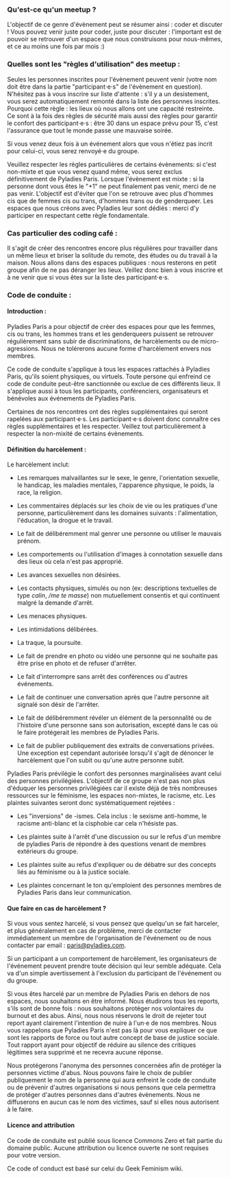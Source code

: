 ### Qu'est-ce qu'un meetup ?

L'objectif de ce genre d'évènement peut se résumer ainsi : coder et discuter ! Vous pouvez venir juste pour coder, juste pour discuter : l'important est de pouvoir se retrouver d'un espace que nous construisons pour nous-mêmes, et ce au moins une fois par mois :)

### Quelles sont les "règles d'utilisation" des meetup :

Seules les personnes inscrites pour l'évènement peuvent venir (votre nom doit être dans la partie "participant⋅e⋅s" de l'évènement en question). N'hésitez pas à vous inscrire sur liste d'attente : s'il y a un desistement, vous serez automatiquement remonté dans la liste des personnes inscrites.
Pourquoi cette règle : les lieux où nous allons ont une capacité restreinte. Ce sont à la fois des règles de sécurité mais aussi des règles pour garantir le confort des participant⋅e⋅s : être 30 dans un espace prévu pour 15, c'est l'assurance que tout le monde passe une mauvaise soirée.

Si vous venez deux fois à un événement alors que vous n'étiez pas incrit pour celui-ci, vous serez renvoyé⋅e du groupe.

Veuillez respecter les règles particulières de certains évènements: si c'est non-mixte et que vous venez quand même, vous serez exclus définitivement de Pyladies Paris. Lorsque l'évènement est mixte : si la personne dont vous êtes le "+1" ne peut finalement pas venir, merci de ne pas venir. L'objectif est d'éviter que l'on se retrouve avec plus d'hommes cis que de femmes cis ou trans, d'hommes trans ou de genderqueer. Les espaces que nous créons avec Pyladies leur sont dédiés : merci d'y participer en respectant cette règle fondamentale.

### Cas particulier des coding café :
Il s'agit de créer des rencontres encore plus régulières pour travailler dans un même lieux et briser la solitude du remote, des études ou du travail à la maison. Nous allons dans des espaces publiques : nous resterons en petit groupe afin de ne pas déranger les lieux. Veillez donc bien à vous inscrire et à ne venir que si vous êtes sur la liste des participant⋅e⋅s.

### Code de conduite :

#### Introduction :

Pyladies Paris a pour objectif de créer des espaces pour que les femmes, cis ou trans, les hommes trans et les genderqueers puissent se retrouver régulièrement sans subir de discriminations, de harcèlements ou de micro-agressions. Nous ne tolérerons aucune forme d'harcèlement envers nos membres.

Ce code de conduite s'applique à tous les espaces rattachés à Pyladies Paris, qu'ils soient physiques, ou virtuels. Toute persone qui enfreind ce code de conduite peut-être sanctionnée ou exclue de ces différents lieux. Il s'applique aussi à tous les participants, conférenciers, organisateurs et bénévoles aux événements de Pyladies Paris.

Certaines de nos rencontres ont des règles supplémentaires qui seront rapelées aux participant⋅e⋅s. Les participant⋅e⋅s doivent donc connaître ces règles supplémentaires et les respecter. Veillez tout particulièrement à respecter la non-mixité de certains évènements.


#### Définition du harcèlement :

Le harcèlement inclut:

- Les remarques malvaillantes sur le sexe, le genre, l'orientation sexuelle, le handicap, les maladies mentales, l'apparence physique, le poids, la race, la religion.

- Les commentaires déplacés sur les choix de vie ou les pratiques d'une personne, particulièrement dans les domaines suivants : l'alimentation, l'éducation, la drogue et le travail.

- Le fait de délibéremment mal genrer une personne ou utiliser le mauvais prénom.

- Les comportements ou l'utilisation d'images à connotation sexuelle dans des lieux où cela n'est pas approprié.

- Les avances sexuelles non désirées.

- Les contacts physiques, simulés ou non (ex: descriptions textuelles de type *calin*, */me te masse*) non mutuellement consentis et qui continuent malgré la demande d'arrêt.

- Les menaces physiques.

- Les intimidations délibérées.

- La traque, la poursuite.

- Le fait de prendre en photo ou vidéo une personne qui ne souhaite pas être prise en photo et de refuser d'arrêter.

- Le fait d'interrompre sans arrêt des conférences ou d'autres événements.

- Le fait de continuer une conversation après que l'autre personne ait signalé son désir de l'arrêter.

- Le fait de délibéremment révéler un élément de la personnalité ou de l'histoire d'une personne sans son autorisation, excepté dans le cas où le faire protégerait les membres de Pyladies Paris.

- Le fait de publier publiquement des extraits de conversations privées. Une exception est cependant autorisée lorsqu'il s'agit de dénoncer le harcèlement que l'on subit ou qu'une autre personne subit.

Pyladies Paris prévilégie le confort des personnes marginalisées avant celui des personnes privilégiées. L'objectif de ce groupe n'est pas non plus d'éduquer les personnes privilégiées car il existe déjà de très nombreuses ressources sur le féminisme, les espaces non-mixtes, le racisme, etc. Les plaintes suivantes seront donc systématiquement rejetées :

- Les "inversions" de -ismes. Cela inclus : le sexisme anti-homme, le racisme anti-blanc et la cisphobie car cela n'hésiste pas.

- Les plaintes suite à l'arrêt d'une discussion ou sur le refus d'un membre de pyladies Paris de répondre à des questions venant de membres extérieurs du groupe.

- Les plaintes suite au refus d'expliquer ou de débatre sur des concepts liés au féminisme ou à la justice sociale.

- Les plaintes concernant le ton qu'emploient des personnes membres de Pyladies Paris dans leur communication.

#### Que faire en cas de harcèlement ?

Si vous vous sentez harcelé, si vous pensez que quelqu'un se fait harceler, et plus généralement en cas de problème, merci de contacter immédiatement un membre de l'organisation de l'événement ou de nous contacter par email : paris@pyladies.com.

Si un participant a un comportement de harcèlement, les organisateurs de l'événement peuvent prendre toute décision qui leur semble adéquate. Cela va d'un simple avertissement à l'exclusion du participant de l'événement ou du groupe.

Si vous êtes harcelé par un membre de Pyladies Paris en dehors de nos espaces, nous souhaitons en être informé. Nous étudirons tous les reports, s'ils sont de bonne fois : nous souhaitons protéger nos volontaires du burnout et des abus. Ainsi, nous nous réservons le droit de rejeter tout report ayant clairement l'intention de nuire à l'un⋅e de nos membres. Nous vous rappelons que Pyladies Paris n'est pas là pour vous expliquer ce que sont les rapports de force ou tout autre concept de base de justice sociale. Tout rapport ayant pour objectif de réduire au silence des critiques légitimes sera supprimé et ne recevra aucune réponse.

Nous protégerons l'anonyma des personnes concernées afin de protéger la personnes victime d'abus. Nous pouvons faire le choix de publier publiquement le nom de la personne qui aura enfreint le code de conduite ou de prévenir d'autres organisations si nous pensons que cela permettra de protéger d'autres personnes dans d'autres évènements. Nous ne diffuserons en aucun cas le nom des victimes, sauf si elles nous autorisent à le faire.

#### Licence and attribution

Ce code de conduite est publié sous licence Commons Zero et fait partie du domaine public. Aucune attribution ou licence ouverte ne sont requises pour votre version.

Ce code of conduct est basé sur celui du Geek Feminism wiki.